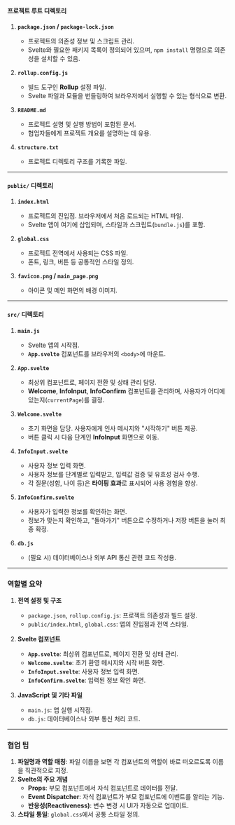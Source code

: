 #### **프로젝트 루트 디렉토리**

1. **`package.json` / `package-lock.json`**
    
    - 프로젝트의 의존성 정보 및 스크립트 관리.
    - Svelte와 필요한 패키지 목록이 정의되어 있으며, `npm install` 명령으로 의존성을 설치할 수 있음.
2. **`rollup.config.js`**
    
    - 빌드 도구인 **Rollup** 설정 파일.
    - Svelte 파일과 모듈을 번들링하여 브라우저에서 실행할 수 있는 형식으로 변환.
3. **`README.md`**
    
    - 프로젝트 설명 및 실행 방법이 포함된 문서.
    - 협업자들에게 프로젝트 개요를 설명하는 데 유용.
4. **`structure.txt`**
    
    - 프로젝트 디렉토리 구조를 기록한 파일.

---

#### **`public/` 디렉토리**

1. **`index.html`**
    
    - 프로젝트의 진입점. 브라우저에서 처음 로드되는 HTML 파일.
    - Svelte 앱이 여기에 삽입되며, 스타일과 스크립트(`bundle.js`)를 포함.
2. **`global.css`**
    
    - 프로젝트 전역에서 사용되는 CSS 파일.
    - 폰트, 링크, 버튼 등 공통적인 스타일 정의.
3. **`favicon.png` / `main_page.png`**
    
    - 아이콘 및 메인 화면의 배경 이미지.

---

#### **`src/` 디렉토리**

1. **`main.js`**
    
    - Svelte 앱의 시작점.
    - **`App.svelte`** 컴포넌트를 브라우저의 `<body>`에 마운트.
2. **`App.svelte`**
    
    - 최상위 컴포넌트로, 페이지 전환 및 상태 관리 담당.
    - **Welcome**, **InfoInput**, **InfoConfirm** 컴포넌트를 관리하며, 사용자가 어디에 있는지(`currentPage`)를 결정.
3. **`Welcome.svelte`**
    
    - 초기 화면을 담당. 사용자에게 인사 메시지와 "시작하기" 버튼 제공.
    - 버튼 클릭 시 다음 단계인 **InfoInput** 화면으로 이동.
4. **`InfoInput.svelte`**
    
    - 사용자 정보 입력 화면.
    - 사용자 정보를 단계별로 입력받고, 입력값 검증 및 유효성 검사 수행.
    - 각 질문(성함, 나이 등)은 **타이핑 효과**로 표시되어 사용 경험을 향상.
5. **`InfoConfirm.svelte`**
    
    - 사용자가 입력한 정보를 확인하는 화면.
    - 정보가 맞는지 확인하고, "돌아가기" 버튼으로 수정하거나 저장 버튼을 눌러 최종 확정.
6. **`db.js`**
    
    - (필요 시) 데이터베이스나 외부 API 통신 관련 코드 작성용.

---

### 역할별 요약

1. **전역 설정 및 구조**
    
    - `package.json`, `rollup.config.js`: 프로젝트 의존성과 빌드 설정.
    - `public/index.html`, `global.css`: 앱의 진입점과 전역 스타일.
2. **Svelte 컴포넌트**
    
    - **`App.svelte`**: 최상위 컴포넌트로, 페이지 전환 및 상태 관리.
    - **`Welcome.svelte`**: 초기 환영 메시지와 시작 버튼 화면.
    - **`InfoInput.svelte`**: 사용자 정보 입력 화면.
    - **`InfoConfirm.svelte`**: 입력된 정보 확인 화면.
3. **JavaScript 및 기타 파일**
    
    - `main.js`: 앱 실행 시작점.
    - `db.js`: 데이터베이스나 외부 통신 처리 코드.

---

### 협업 팁

1. **파일명과 역할 매칭**: 파일 이름을 보면 각 컴포넌트의 역할이 바로 떠오르도록 이름을 직관적으로 지정.
2. **Svelte의 주요 개념**
    - **Props**: 부모 컴포넌트에서 자식 컴포넌트로 데이터를 전달.
    - **Event Dispatcher**: 자식 컴포넌트가 부모 컴포넌트에 이벤트를 알리는 기능.
    - **반응성(Reactiveness)**: 변수 변경 시 UI가 자동으로 업데이트.
3. **스타일 통일**: `global.css`에서 공통 스타일 정의.